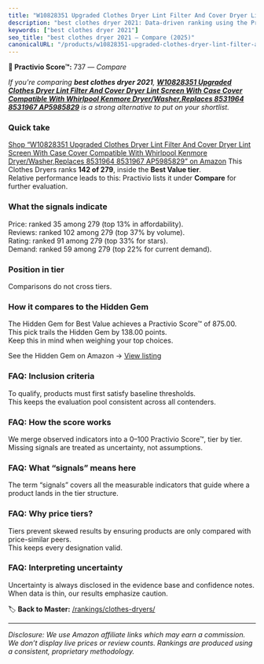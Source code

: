 ```yaml
---
title: "W10828351 Upgraded Clothes Dryer Lint Filter And Cover Dryer Lint Screen With Case Cover Compatible With Whirlpool Kenmore Dryer/Washer,Replaces 8531964 8531967 AP5985829"
description: "best clothes dryer 2021: Data-driven ranking using the Practivio Score™. Positioned by quality, value, demand, findability, momentum."
keywords: ["best clothes dryer 2021"]
seo_title: "best clothes dryer 2021 — Compare (2025)"
canonicalURL: "/products/w10828351-upgraded-clothes-dryer-lint-filter-and-cover-dryer-lint-screen-with-case-cover-compatible-with-whirlpool-kenmore-dryerwasherreplaces-8531964-8531967-ap5985829-B0B65FYKG6/"
---
```


**🛒 Practivio Score™:** 737 — _Compare_


*If you're comparing **best clothes dryer 2021**, **[W10828351 Upgraded Clothes Dryer Lint Filter And Cover Dryer Lint Screen With Case Cover Compatible With Whirlpool Kenmore Dryer/Washer,Replaces 8531964 8531967 AP5985829](https://www.amazon.com/dp/B0B65FYKG6?tag=practivio-20)** is a strong alternative to put on your shortlist.*
### Quick take
[Shop “W10828351 Upgraded Clothes Dryer Lint Filter And Cover Dryer Lint Screen With Case Cover Compatible With Whirlpool Kenmore Dryer/Washer,Replaces 8531964 8531967 AP5985829” on Amazon](https://www.amazon.com/dp/B0B65FYKG6?tag=practivio-20)
This Clothes Dryers ranks **142 of 279**, inside the **Best Value tier**.  
Relative performance leads to this: Practivio lists it under **Compare** for further evaluation.

### What the signals indicate
Price: ranked 35 among 279 (top 13% in affordability).  
Reviews: ranked 102 among 279 (top 37% by volume).  
Rating: ranked 91 among 279 (top 33% for stars).  
Demand: ranked 59 among 279 (top 22% for current demand).

### Position in tier
Comparisons do not cross tiers.

### How it compares to the Hidden Gem
The Hidden Gem for Best Value achieves a Practivio Score™ of 875.00.  
This pick trails the Hidden Gem by 138.00 points.  
Keep this in mind when weighing your top choices.  

See the Hidden Gem on Amazon → [View listing](https://www.amazon.com/dp/B00H7P1GPO?tag=practivio-20)

### FAQ: Inclusion criteria
To qualify, products must first satisfy baseline thresholds.  
This keeps the evaluation pool consistent across all contenders.

### FAQ: How the score works
We merge observed indicators into a 0–100 Practivio Score™, tier by tier.  
Missing signals are treated as uncertainty, not assumptions.

### FAQ: What “signals” means here
The term “signals” covers all the measurable indicators that guide where a product lands in the tier structure.

### FAQ: Why price tiers?
Tiers prevent skewed results by ensuring products are only compared with price-similar peers.  
This keeps every designation valid.

### FAQ: Interpreting uncertainty
Uncertainty is always disclosed in the evidence base and confidence notes.  
When data is thin, our results emphasize caution.

<!-- Missing template for Compare/CompareWithinPriceClass -->


🏷️ **Back to Master:** [/rankings/clothes-dryers/](/rankings/clothes-dryers/)

---
_Disclosure: We use Amazon affiliate links which may earn a commission. We don’t display live prices or review counts. Rankings are produced using a consistent, proprietary methodology._
